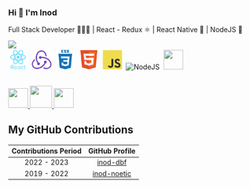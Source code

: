 ### Hi 👋 I'm Inod

Full Stack Developer 🧑🏻‍💻 | React - Redux ⚛️ | React Native 📱 | NodeJS :green_book:

<div id="header" align="left">
   <img src="https://media.giphy.com/media/M9gbBd9nbDrOTu1Mqx/giphy.gif" width="100"/>
</div>
<div>
   <img src="https://github.com/devicons/devicon/blob/master/icons/react/react-original-wordmark.svg" title="React" alt="React" width="40" height="40"/>&nbsp;
   <img src="https://github.com/devicons/devicon/blob/master/icons/redux/redux-original.svg" title="Redux" alt="Redux " width="40" height="40"/>&nbsp;
   <img src="https://github.com/devicons/devicon/blob/master/icons/css3/css3-plain-wordmark.svg"  title="CSS3" alt="CSS" width="40" height="40"/>&nbsp;
   <img src="https://github.com/devicons/devicon/blob/master/icons/html5/html5-original.svg" title="HTML5" alt="HTML" width="40" height="40"/>&nbsp;
   <img src="https://github.com/devicons/devicon/blob/master/icons/javascript/javascript-original.svg" title="JavaScript" alt="JavaScript" width="40" height="40"/>&nbsp;
   <img src="https://cdn.jsdelivr.net/gh/devicons/devicon/icons/nodejs/nodejs-original.svg" title="NodeJS" alt="NodeJS" width="40" height="40"/>&nbsp;       
   <img src="https://cdn.jsdelivr.net/gh/devicons/devicon/icons/git/git-original.svg" width="40" height="40"/>&nbsp;
</div>

##
<div>
   <a href="https://www.linkedin.com/in/inod-wagachchi">
      <img src="https://cdn.jsdelivr.net/gh/devicons/devicon/icons/linkedin/linkedin-original.svg"  width="40" height="40"/>
   </a>
   <a href="https://github.com/inod-noetic">
      <img     src="https://camo.githubusercontent.com/edace24477b83fec7ceeed28766bed49d1e437525e96e7570ace005e7c8a9432/68747470733a2f2f696d672e69636f6e73382e636f6d2f666c75656e742f34382f3030303030302f6769746875622e706e67" width="45" height="45" />    
   </a>
   <a href="https://stackoverflow.com/users/8152629/inod-wagachchi">
      <img src="https://camo.githubusercontent.com/d1861fa0ea97bbd15bbb0a18f139a28a77ce49ba96aadd433d632025e22db862/68747470733a2f2f696d672e69636f6e73382e636f6d2f636f6c6f722f34382f3030303030302f737461636b6f766572666c6f772e706e67"  width="40" height="40"/>
   </a>
</div>

## My GitHub Contributions

| Contributions Period | GitHub Profile |
|:-------------------:|:--------------:|
| 2022 - 2023 | [inod-dbf](https://github.com/inod-dbf) |
| 2019 - 2022 | [inod-noetic](https://github.com/inod-noetic) |

<!--
**inodw1/inodw1** is a ✨ _special_ ✨ repository because its `README.md` (this file) appears on your GitHub profile.

| 2023 | [inod-dbf](https://github.com/inod-dbf?tab=overview&from=2023-11-01&to=2023-11-05) |
| 2022 | [inod-dbf](https://github.com/inod-dbf?tab=overview&from=2022-12-01&to=2022-12-31) |
| 2022 | [inod-noetic](https://github.com/inod-noetic?tab=overview&from=2022-12-01&to=2022-12-31) |
| 2021 | [inod-noetic](https://github.com/inod-noetic?tab=overview&from=2021-12-01&to=2021-12-31) |
| 2020 | [inod-noetic](https://github.com/inod-noetic?tab=overview&from=2020-12-01&to=2020-12-31) |
| 2019 | [inod-noetic](https://github.com/inod-noetic?tab=overview&from=2019-12-01&to=2019-12-31) |

Here are some ideas to get you started:

- 🔭 I’m currently working on ...
- 🌱 I’m currently learning ...
- 👯 I’m looking to collaborate on ...
- 🤔 I’m looking for help with ...
- 💬 Ask me about ...
- 📫 How to reach me: ...
- 😄 Pronouns: ...
- ⚡ Fun fact: ...
-->
